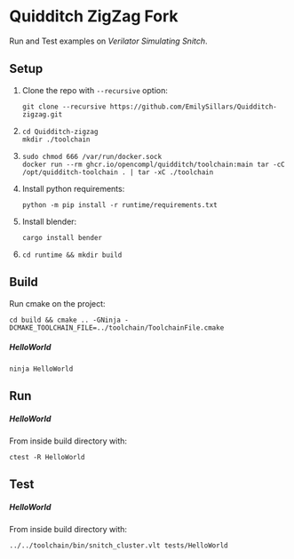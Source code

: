 # Quidditch ZigZag Fork

Run and Test examples on *Verilator Simulating Snitch*.

## Setup

1. Clone the repo with `--recursive` option: 
   ```
   git clone --recursive https://github.com/EmilySillars/Quidditch-zigzag.git
   ```

2. ````
   cd Quidditch-zigzag
   mkdir ./toolchain
   ````

3. ```
   sudo chmod 666 /var/run/docker.sock
   docker run --rm ghcr.io/opencompl/quidditch/toolchain:main tar -cC /opt/quidditch-toolchain . | tar -xC ./toolchain
   ```

4. Install python requirements:
   ```
   python -m pip install -r runtime/requirements.txt
   ```

5. Install blender: 
   ```
   cargo install bender
   ```

6. ```
   cd runtime && mkdir build
   ```

## Build 

Run cmake on the project:

```
cd build && cmake .. -GNinja -DCMAKE_TOOLCHAIN_FILE=../toolchain/ToolchainFile.cmake
```

##### HelloWorld

```
ninja HelloWorld
```

## Run

##### HelloWorld

From inside build directory with:

```
ctest -R HelloWorld
```

## Test

##### HelloWorld

From inside build directory with:

```
../../toolchain/bin/snitch_cluster.vlt tests/HelloWorld
```

